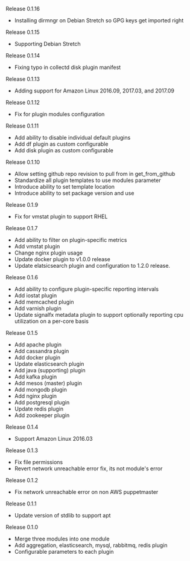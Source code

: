 Release 0.1.16
  * Installing dirmngr on Debian Stretch so GPG keys get imported right

Release 0.1.15
  * Supporting Debian Stretch

Release 0.1.14
  * Fixing typo in collectd disk plugin manifest

Release 0.1.13
  * Adding support for Amazon Linux 2016.09, 2017.03, and 2017.09

Release 0.1.12
  * Fix for plugin modules configuration

Release 0.1.11
  * Add ability to disable individual default plugins
  * Add df plugin as custom configurable
  * Add disk plugin as custom configurable

Release 0.1.10
  * Allow setting github repo revision to pull from in get_from_github
  * Standardize all plugin templates to use modules parameter
  * Introduce ability to set template location
  * Introduce ability to set package version and use

Release 0.1.9
  * Fix for vmstat plugin to support RHEL

Release 0.1.7
  * Add ability to filter on plugin-specific metrics
  * Add vmstat plugin
  * Change nginx plugin usage
  * Update docker plugin to v1.0.0 release
  * Update elatsicsearch plugin and configuration to 1.2.0 release.

Release 0.1.6
  * Add ability to configure plugin-specific reporting intervals
  * Add iostat plugin
  * Add memcached plugin
  * Add varnish plugin
  * Update signalfx metadata plugin to support optionally reporting cpu utilization on a per-core basis

Release 0.1.5
  * Add apache plugin
  * Add cassandra plugin
  * Add docker plugin
  * Update elasticsearch plugin
  * Add java (supporting) plugin
  * Add kafka plugin
  * Add mesos (master) plugin
  * Add mongodb plugin
  * Add nginx plugin
  * Add postgresql plugin
  * Update redis plugin
  * Add zookeeper plugin

Release 0.1.4
  * Support Amazon Linux 2016.03

Release 0.1.3
  * Fix file permissions
  * Revert network unreachable error fix, its not module's error

Release 0.1.2
  * Fix network unreachable error on non AWS puppetmaster

Release 0.1.1
  * Update version of stdlib to support apt

Release 0.1.0

  * Merge three modules into one module
  * Add aggregation, elasticsearch, mysql, rabbitmq, redis plugin
  * Configurable parameters to each plugin
